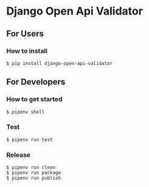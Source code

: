 # Django Open Api Validator
## For Users
### How to install
```shell script
$ pip install django-open-api-validator
```

## For Developers
### How to get started
```shell script
$ pipenv shell
```

### Test
```shell script
$ pipenv run test
```

### Release
```shell script
$ pipenv run clean
$ pipenv run package
$ pipenv run publish
```
